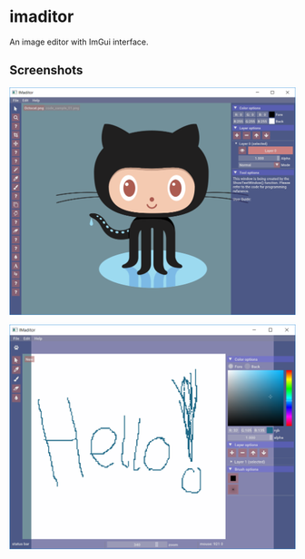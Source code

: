 # imaditor

An image editor with ImGui interface.

## Screenshots

![Screenshot](screenshot.png)

![Screenshot 2](screenshot2.png)
